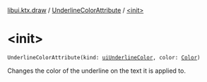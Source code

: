 [libui.ktx.draw](../README.md) / [UnderlineColorAttribute](README.md) / [&lt;init&gt;](-init-.md)

# &lt;init&gt;

`UnderlineColorAttribute(kind: `[`uiUnderlineColor`](../../libui/ui-underline-color.md)`, color: `[`Color`](../-color/README.md)`)`

Changes the color of the underline on the text it is applied to.

